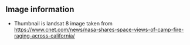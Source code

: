 ## Image information
- Thumbnail is landsat 8 image taken from https://www.cnet.com/news/nasa-shares-space-views-of-camp-fire-raging-across-california/